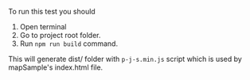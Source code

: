 To run this test you should

1. Open terminal
2. Go to project root folder.
3. Run `npm run build` command.

This will generate dist/ folder with `p-j-s.min.js` script which is used by mapSample's index.html file.